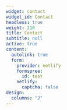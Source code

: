 ```yaml
---
widget: contact
widget_id: Contact
headless: true
weight: 210
title: Contact
subtitle: null
active: true
content:
  autolink: true
  form:
    provider: netlify
    formspree:
      id: test
    netlify:
      captcha: false
design:
  columns: "2"
---
```


